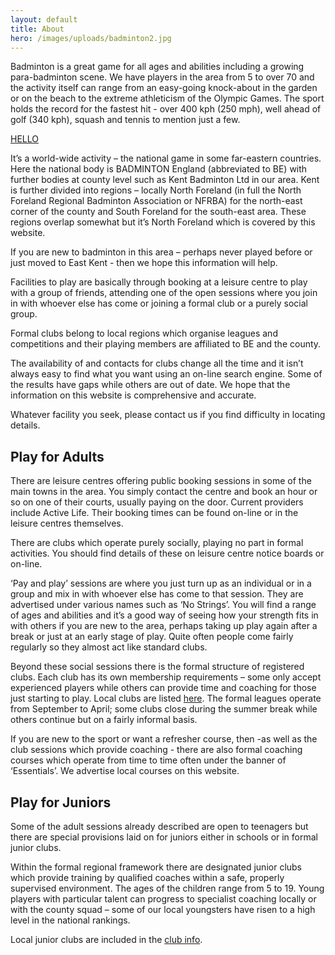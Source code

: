 ```yaml
---
layout: default
title: About
hero: /images/uploads/badminton2.jpg
---
```

Badminton is a great game for all ages and abilities including a growing para-badminton scene. We have players in the area from 5 to over 70 and the activity itself can range from an easy-going knock-about in the garden or on the beach to the extreme athleticism of the Olympic Games. The sport holds the record for the fastest hit - over 400 kph (250 mph), well ahead of golf (340 kph), squash and tennis to mention just a few.

[HELLO](www.bbc.co.uk)

It’s a world-wide activity – the national game in some far-eastern countries. Here the national body is BADMINTON England (abbreviated to BE) with further bodies at county level such as Kent Badminton Ltd in our area. Kent is further divided into regions – locally North Foreland (in full the North Foreland Regional Badminton Association or NFRBA) for the north-east corner of the county and South Foreland for the south-east area. These regions overlap somewhat but it’s North Foreland which is covered by this website.

If you are new to badminton in this area – perhaps never played before or just moved to East Kent - then we hope this information will help.

Facilities to play are basically through booking at a leisure centre to play with a group of friends, attending one of the open sessions where you join in with whoever else has come or joining a formal club or a purely social group.

Formal clubs belong to local regions which organise leagues and competitions and their playing members are affiliated to BE and the county.

The availability of and contacts for clubs change all the time and it isn’t always easy to find what you want using an on-line search engine. Some of the results have gaps while others are out of date. We hope that the information on this website is comprehensive and accurate.

Whatever facility you seek, please contact us if you find difficulty in locating details.

## Play for Adults

There are leisure centres offering public booking sessions in some of the main towns in the area. You simply contact the centre and book an hour or so on one of their courts, usually paying on the door. Current providers include Active Life. Their booking times can be found on-line or in the leisure centres themselves.

There are clubs which operate purely socially, playing no part in formal activities. You should find details of these on leisure centre notice boards or on-line.

‘Pay and play’ sessions are where you just turn up as an individual or in a group and mix in with whoever else has come to that session. They are advertised under various names such as ‘No Strings’. You will find a range of ages and abilities and it’s a good way of seeing how your strength fits in with others if you are new to the area, perhaps taking up play again after a break or just at an early stage of play. Quite often people come fairly regularly so they almost act like standard clubs.

Beyond these social sessions there is the formal structure of registered clubs. Each club has its own membership requirements – some only accept experienced players while others can provide time and coaching for those just starting to play. Local clubs are listed [here](/clubs). The formal leagues operate from September to April; some clubs close during the summer break while others continue but on a fairly informal basis.

If you are new to the sport or want a refresher course, then -as well as the club sessions which provide coaching - there are also formal coaching courses which operate from time to time often under the banner of ‘Essentials’. We advertise local courses on this website.

## Play for Juniors

Some of the adult sessions already described are open to teenagers but there are special provisions laid on for juniors either in schools or in formal junior clubs.

Within the formal regional framework there are designated junior clubs which provide training by qualified coaches within a safe, properly supervised environment. The ages of the children range from 5 to 19. Young players with particular talent can progress to specialist coaching locally or with the county squad – some of our local youngsters have risen to a high level in the national rankings.

Local junior clubs are included in the [club info](/clubs).
